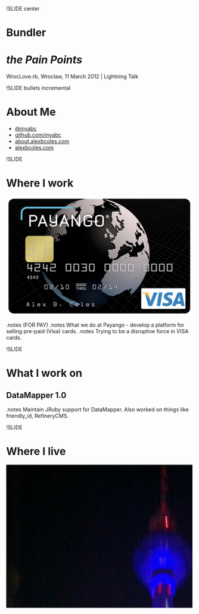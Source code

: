 !SLIDE center

# Bundler
# _the Pain Points_

WrocLove.rb, Wroclaw, 11 March 2012 | Lightning Talk

!SLIDE bullets incremental

# About Me #

* [@myabc](http://twitter.com/myabc)
* [github.com/myabc](https://github.com/myabc)
* [about.alexbcoles.com](http://about.alexbcoles.com)
* [alexbcoles.com](http://alexbcoles.com)


!SLIDE
# Where I work #

![Payango](01_payango.png)

.notes (FOR PAY)
.notes What we do at Payango - develop a platform for selling pre-paid (Visa) cards.
.notes Trying to be a disruptive force in VISA cards.

!SLIDE
# What I work on #

## DataMapper 1.0

.notes Maintain JRuby support for DataMapper. Also worked on things like
friendly_id, RefineryCMS.

!SLIDE
# Where I live #

![Berlin](01_berlin.jpg)
